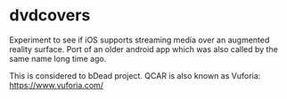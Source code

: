 # dvdcovers
Experiment to see if iOS supports streaming media over an augmented reality surface. Port of an older android app which was also called by the same name long time ago.

This is considered to bDead project. QCAR is also known as Vuforia: https://www.vuforia.com/
